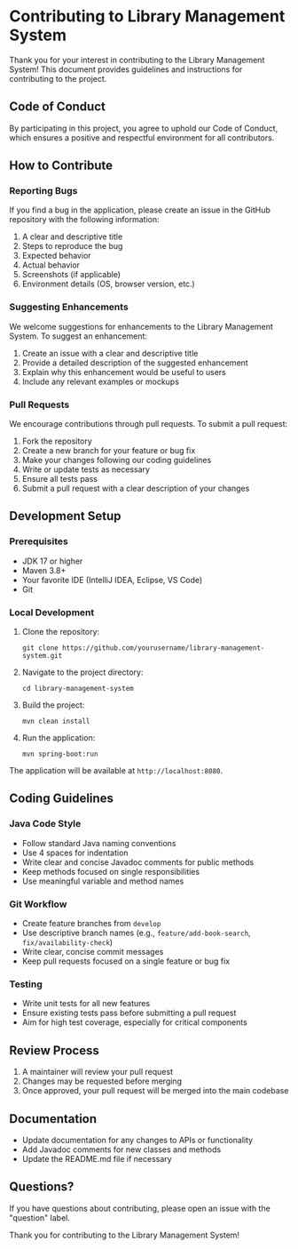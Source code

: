 # Contributing to Library Management System

Thank you for your interest in contributing to the Library Management System! This document provides guidelines and instructions for contributing to the project.

## Code of Conduct

By participating in this project, you agree to uphold our Code of Conduct, which ensures a positive and respectful environment for all contributors.

## How to Contribute

### Reporting Bugs

If you find a bug in the application, please create an issue in the GitHub repository with the following information:

1. A clear and descriptive title
2. Steps to reproduce the bug
3. Expected behavior
4. Actual behavior
5. Screenshots (if applicable)
6. Environment details (OS, browser version, etc.)

### Suggesting Enhancements

We welcome suggestions for enhancements to the Library Management System. To suggest an enhancement:

1. Create an issue with a clear and descriptive title
2. Provide a detailed description of the suggested enhancement
3. Explain why this enhancement would be useful to users
4. Include any relevant examples or mockups

### Pull Requests

We encourage contributions through pull requests. To submit a pull request:

1. Fork the repository
2. Create a new branch for your feature or bug fix
3. Make your changes following our coding guidelines
4. Write or update tests as necessary
5. Ensure all tests pass
6. Submit a pull request with a clear description of your changes

## Development Setup

### Prerequisites

- JDK 17 or higher
- Maven 3.8+
- Your favorite IDE (IntelliJ IDEA, Eclipse, VS Code)
- Git

### Local Development

1. Clone the repository:
   ```
   git clone https://github.com/yourusername/library-management-system.git
   ```

2. Navigate to the project directory:
   ```
   cd library-management-system
   ```

3. Build the project:
   ```
   mvn clean install
   ```

4. Run the application:
   ```
   mvn spring-boot:run
   ```

The application will be available at `http://localhost:8080`.

## Coding Guidelines

### Java Code Style

- Follow standard Java naming conventions
- Use 4 spaces for indentation
- Write clear and concise Javadoc comments for public methods
- Keep methods focused on single responsibilities
- Use meaningful variable and method names

### Git Workflow

- Create feature branches from `develop`
- Use descriptive branch names (e.g., `feature/add-book-search`, `fix/availability-check`)
- Write clear, concise commit messages
- Keep pull requests focused on a single feature or bug fix

### Testing

- Write unit tests for all new features
- Ensure existing tests pass before submitting a pull request
- Aim for high test coverage, especially for critical components

## Review Process

1. A maintainer will review your pull request
2. Changes may be requested before merging
3. Once approved, your pull request will be merged into the main codebase

## Documentation

- Update documentation for any changes to APIs or functionality
- Add Javadoc comments for new classes and methods
- Update the README.md file if necessary

## Questions?

If you have questions about contributing, please open an issue with the "question" label.

Thank you for contributing to the Library Management System!